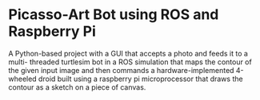 # Picasso-Art Bot using ROS and Raspberry Pi

A Python-based project with a GUI that accepts a photo and feeds it to a multi- threaded turtlesim bot in a ROS simulation that maps the contour of the given input image and then commands a hardware-implemented 4-wheeled droid built using a raspberry pi microprocessor that draws the contour as a sketch on a piece of canvas.
